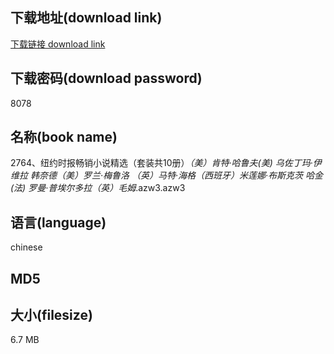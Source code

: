 ## 下载地址(download link)
[下载链接 download link](https://tutu365.netlify.app/?s=2764%E3%80%81%E7%BA%BD%E7%BA%A6%E6%97%B6%E6%8A%A5%E7%95%85%E9%94%80%E5%B0%8F%E8%AF%B4%E7%B2%BE%E9%80%89%EF%BC%88%E5%A5%97%E8%A3%85%E5%85%B110%E5%86%8C%EF%BC%89_%EF%BC%88%E7%BE%8E%EF%BC%89%E8%82%AF%E7%89%B9%C2%B7%E5%93%88%E9%B2%81%E5%A4%AB%28%E7%BE%8E%29+%E4%B9%8C%E4%BD%90%E4%B8%81%E7%8E%9B%C2%B7%E4%BC%8A%E7%BB%B4%E6%8B%89+%E9%9F%A9%E5%A5%88%E5%BE%B7%EF%BC%88%E7%BE%8E%EF%BC%89%E7%BD%97%E5%85%B0%C2%B7%E6%A2%85%E9%B2%81%E6%B4%9B+%EF%BC%88%E8%8B%B1%EF%BC%89%E9%A9%AC%E7%89%B9%C2%B7%E6%B5%B7%E6%A0%BC%EF%BC%88%E8%A5%BF%E7%8F%AD%E7%89%99%EF%BC%89%E7%B1%B3%E8%8E%B2%E5%A8%9C%C2%B7%E5%B8%83%E6%96%AF%E5%85%8B%E8%8C%A8+%E5%93%88%E9%87%91+%28%E6%B3%95%29+%E7%BD%97%E6%9B%BC%C2%B7%E6%99%AE%E5%9F%83%E5%B0%94%E5%A4%9A%E6%8B%89%EF%BC%88%E8%8B%B1%EF%BC%89%E6%AF%9B%E5%A7%86_.azw3)

## 下载密码(download password)
8078

## 名称(book name)
2764、纽约时报畅销小说精选（套装共10册）_（美）肯特·哈鲁夫(美) 乌佐丁玛·伊维拉 韩奈德（美）罗兰·梅鲁洛 （英）马特·海格（西班牙）米莲娜·布斯克茨 哈金 (法) 罗曼·普埃尔多拉（英）毛姆_.azw3.azw3

## 语言(language)
chinese

## MD5


## 大小(filesize)
6.7 MB
